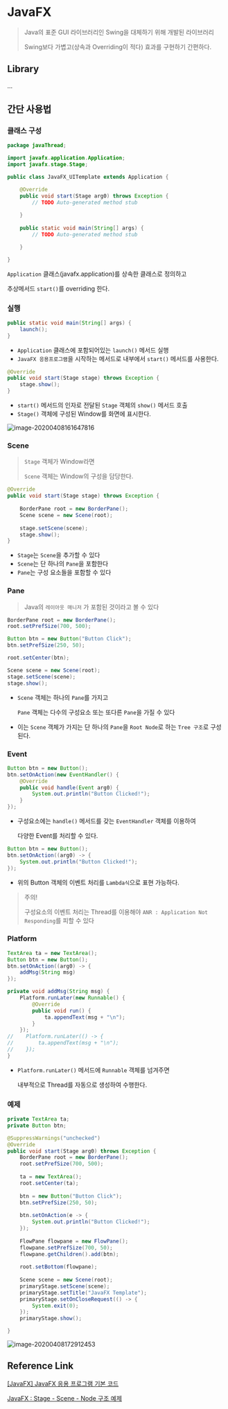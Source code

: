 # JavaFX

> Java의 표준 GUI 라이브러리인 Swing을 대체하기 위해 개발된 라이브러리
>
> Swing보다 가볍고(상속과 Overriding이 적다) 효과를 구현하기 간편하다.



## Library

...



## 간단 사용법

### 클래스 구성

```java
package javaThread;

import javafx.application.Application;
import javafx.stage.Stage;

public class JavaFX_UITemplate extends Application {

    @Override
	public void start(Stage arg0) throws Exception {
		// TODO Auto-generated method stub
		
	}
    
	public static void main(String[] args) {
		// TODO Auto-generated method stub

	}

}
```

`Application` 클래스(javafx.application)를 상속한 클래스로 정의하고

추상메서드 `start()`를 overriding 한다.



### 실행

```java
public static void main(String[] args) {
    launch();
}
```

- `Application` 클래스에 포함되어있는 `launch()` 메서드 실행
- `JavaFX 응용프로그램`을 시작하는 메서드로 내부에서 `start()` 메서드를 사용한다.



```java
@Override
public void start(Stage stage) throws Exception {
    stage.show();
}
```

- `start()` 메서드의 인자로 전달된 `Stage` 객체의 `show()` 메서드 호출
- `Stage()` 객체에 구성된 Window를 화면에 표시한다.



![image-20200408161647816](Image/image-20200408161647816.png)



### Scene

> `Stage` 객체가 Window라면
>
> `Scene` 객체는 Window의 구성을 담당한다.

```java
@Override
public void start(Stage stage) throws Exception {
    
    BorderPane root = new BorderPane();
    Scene scene = new Scene(root);
    
    stage.setScene(scene);
    stage.show();
}
```

- `Stage`는 `Scene`을 추가할 수 있다
- `Scene`는 단 하나의 `Pane`을 포함한다
- `Pane`는 구성 요소들을 포함할 수 있다



### Pane

> Java의 `레이아웃 매니저` 가 포함된 것이라고 볼 수 있다

```java
BorderPane root = new BorderPane();
root.setPrefSize(700, 500);

Button btn = new Button("Button Click");
btn.setPrefSize(250, 50);

root.setCenter(btn);

Scene scene = new Scene(root);
stage.setScene(scene);
stage.show();
```

- `Scene` 객체는 하나의 `Pane`를 가지고

  `Pane` 객체는 다수의 구성요소 또는 또다른 `Pane`을 가질 수 있다

- 이는 `Scene` 객체가 가지는 단 하나의 `Pane`을 `Root Node`로 하는 `Tree 구조`로 구성된다.



### Event

```java
Button btn = new Button();
btn.setOnAction(new EventHandler() {
    @Override
    public void handle(Event arg0) {
        System.out.println("Button Clicked!");
    }
});
```

- 구성요소에는 `handle()` 메서드를 갖는 `EventHandler` 객체를 이용하여

  다양한 Event를 처리할 수 있다.



```java
Button btn = new Button();
btn.setOnAction((arg0) -> {
    System.out.println("Button Clicked!");
});
```

- 위의 Button 객체의 이벤트 처리를 `Lambda식`으로 표현 가능하다.



> 주의!
>
> 구성요소의 이벤트 처리는 Thread를 이용해야 `ANR : Application Not Responding`를 피할 수 있다



### Platform

```java
TextArea ta = new TextArea();
Button btn = new Button();
btn.setOnAction((arg0) -> {
    addMsg(String msg)
});
```

```java
private void addMsg(String msg) {
    Platform.runLater(new Runnable() {
        @Override
        public void run() {
            ta.appendText(msg + "\n");
        }
    });
//    Platform.runLater(() -> {
//        ta.appendText(msg + "\n");
//    });
}
```

- `Platform.runLater()` 메서드에 `Runnable` 객체를 넘겨주면

  내부적으로 Thread를 자동으로 생성하여 수행한다.



### 예제

```java
private TextArea ta;
private Button btn;

@SuppressWarnings("unchecked")
@Override
public void start(Stage arg0) throws Exception {
    BorderPane root = new BorderPane();
    root.setPrefSize(700, 500);
    
    ta = new TextArea();
    root.setCenter(ta);
    
    btn = new Button("Button Click");
    btn.setPrefSize(250, 50);
    
    btn.setOnAction(e -> {
		System.out.println("Button Clicked!");
	});
    
    FlowPane flowpane = new FlowPane();
	flowpane.setPrefSize(700, 50);
	flowpane.getChildren().add(btn);
    
    root.setBottom(flowpane);
    
    Scene scene = new Scene(root);
	primaryStage.setScene(scene);
	primaryStage.setTitle("JavaFX Template");
	primaryStage.setOnCloseRequest(() -> {
        System.exit(0);
	});
	primaryStage.show();

}
```

![image-20200408172912453](Image/image-20200408172912453.png)





## Reference Link

[[JavaFX] JavaFX 응용 프로그램 기본 코드](https://araikuma.tistory.com/377)

[JavaFX : Stage - Scene - Node 구조 예제](https://bitsoul.tistory.com/66)